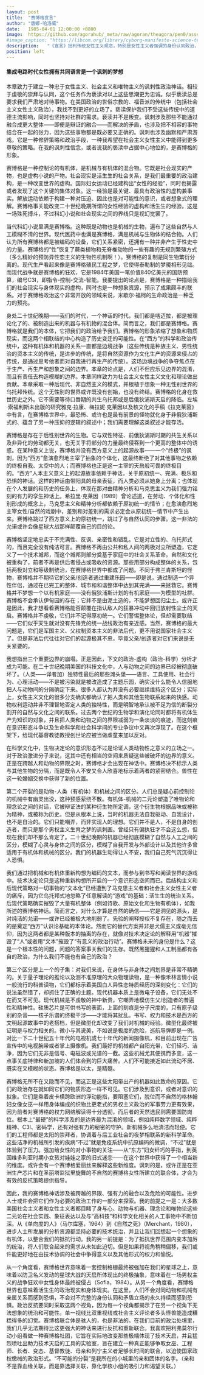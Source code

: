 ```yaml
---
layout: post
title:  "赛博格宣言"
author: "唐娜·哈洛威"
date:   1985-04-01 12:00:00 +0800
image:  https://github.com/agorahub/_meta/raw/agoran/theagora/pen0/assets/images/a1/0x0c_a1_l-19850401.jpg
#image_caption: "https://libcom.org/library/cyborg-manifesto-science-technology-socialist-feminism-late-20th-century-donna-haraway"
description:   "《宣言》批判传统女性主义观念，特别是女性主义者强调的身份认同政治，主张以亲近性 (Affinity) 取代结盟 (Coalition)。"
position: left
---
```


#### 集成电路时代女性拥有共同语言是一个讽刺的梦想

<!--more-->

本章致力于建立一种忠于女性主义、社会主义和唯物主义的讽刺性政治神话。相较于虔敬的崇拜与认同，这个任务作为亵渎对以上这些思潮更为忠诚。似乎亵渎总是要求我们严肃地对待事物。在美国政治的世俗宗教的、福音派的传统中（包括社会主义女性主义政治），我找不到更好的立场了。亵渎保护我们不受这些传统中的道德主流影响，同时也坚持对社群的需求。亵渎并不是叛变。讽刺涉及那些不能通过融合成更大整体——即便是辩证的融合——而解决的矛盾，也涉及把不相容的事物结合在一起的张力，因为这些事物都是既必要又正确的。讽刺也涉及幽默和严肃游戏。它是一种修辞策略和政治手段，一种我希望在社会主义女性主义中能得到更多尊敬的策略。在我的讽刺性信念，或者说我的亵渎中占据中心地位的，是赛博格的形象。

赛博格是一种控制论的有机体，是机械与有机体的混合物。它既是社会现实的产物，也是虚构小说的产物。社会现实是活生生的社会关系，是我们最重要的政治建构，是一种改变世界的虚构。国际妇女运动已经建构出“女性的经验”，同时也揭露或者发现了这个关键的集体对象。这一经验是最关键、最具有政治性的虚构兼事实。解放运动依赖于构建一种对压迫、因此也是对可能性的意识，或者想象式的理解。赛博格事关能改变二十世纪晚期所谓的女性经验的虚构和活生生的经验。这是一场殊死搏斗，不过科幻小说和社会现实之间的界线只是视幻觉罢了。

当代科幻小说里满是赛博格。这种既是动物也是机械的生物，遍布了这些自然与人工模糊不清的世界。现代医药中也满是赛博格，满是机械与生物体的结合物。人们认为所有赛博格都是被编码的设备，它们关系紧密，还拥有一种并非产生于性史中的力量。赛博格的“性”恢复了蕨类植物和无脊椎动物的一些有趣的无规则繁殖方式（多么精妙的预防异性恋主义的生物性机制啊！）。赛博格的复制是同生物繁衍分离的。现代生产看起来像是赛博格殖民工程之梦，它使得泰勒制的梦魇相形见绌。而现代战争就是赛博格的狂欢，它是1984年美国一笔价值840亿美元的国防预算，编号C3I，即指令-控制-交流-智能。我要提出的论点是，赛博格是一种描绘我们的社会现实与身体现实的虚构，同时也是一种想象资源，预示了成果颇丰的联系。对于赛博格政治这个非常开放的领域来说，米歇尔·福柯的生命政治是一种乏力的预兆。

身处二十世纪晚期——我们的时代，一个神话的时代，我们都是喀迈拉，都是被理论化了的、被制造出来的机器与有机物的混合体。简而言之，我们都是赛博格。赛博格就是我们的本体，它把我们的政治给予我们。赛博格的形象浓缩了想象和物质现实，而这两个相联结的中心构造了历史变迁的可能性。在“西方”的科学和政治传统中，这种有机体和机器的关系一直都是边境战争（这些传统是种族主义、男性统治的资本主义的传统，是进步的传统，是将自然资源作为文化生产的资源来侵占的传统，是通过思考他者而对自我进行再生产的传统）。这场边境战争的争夺焦点在于生产、再生产和想象之间的边界。本章的论点是，人们不但应乐见边界的混淆，而且有责任去构造模糊的边界。本章同样致力为社会主义女性主义文化和理论做出贡献。本章采取一种后现代、非自然主义的模式，并根植于想象一种无性别世界的乌托邦传统。这个无性别的世界或许既没有创始，也没有终结。赛博格的化身在救世历史之外。它不需要等待口唇期的共生乌托邦或是后俄狄浦斯天启的降临。左埃·索福利斯未出版的研究雅克·拉康、梅拉妮·克莱因以及核文化的手稿《拉克莱茵》中有言，在赛博格世界中，最恐怖、或许也是最有前景的怪物就化身于非俄狄浦斯式的、蕴含了另一种压抑的逻辑的叙述中；我们需要理解这类叙述才能存活。

赛博格是存在于后性别世界的生物。它与双性特征、前俄狄浦斯时期的共生关系以及非异化的劳动都无关，也无关乎将部分的力量最终侵吞到一个更高的整体中的诱惑。在某种意义上说，赛博格并没有西方意义上的起源故事——一个“终极”的讽刺，因为“西方”愈演愈烈地主宰了抽象的个体化，这最终断绝了对其他事物之依赖的终极自我、太空中的人；而赛博格也正是这一主宰的天启般可畏的终极目的。“西方”人本主义意义上的起源故事依赖于神话，关于原初统一、完满、极乐和恐惧的神话。这样的神话由带阳具的母亲表征，而人类必须从她身上分离；也体现在个人发展的和历史的任务上，体现在那对由精神分析和马克思主义为我们强力铭刻的有力的孪生神话上。希拉里·克莱因（1989）曾论述道，在劳动、个体化和性别形成的概念上，马克思主义和精神分析都依赖于原初统一的情节；在愈演愈烈地主宰女性/自然的戏剧中，差别和对差别的需求必定会从原初统一情节中产生出来。赛博格跳过了西方意义上的原初统一，跳过了与自然认同的步骤。这一非法的允诺或许会像星球大战那样颠覆自己的目的论。

赛博格坚定地忠实于不完满性、反讽、亲密性和错乱。它是对立性的、乌托邦式的，而且完全没有纯洁可言。赛博格不再由公共和私人间的两极对立所塑造，它定义了一个技术城邦，而这个城邦则部分奠基于家庭中的社会关系革命。自然和文化被重构了，前者不再是供后者侵占或吸收的资源。那些用部分构成整体的关系，包括两极对立和等级制统治，在赛博格世界中都成了问题。不同于弗兰肯斯坦的怪物，赛博格并不期待它的父亲/创造者通过重建乐园——即是说，通过制造一个异性伴侣，通过在已完工的整体、城市和和谐整体中达到其完满——来拯救它。赛博格并不梦想一个以有机家庭——没有俄狄浦斯计划的有机家庭——为模型的社群。赛博格不会承认伊甸园的存在；它并不是由泥土造的，不能梦想回归尘土。或许正是因此，我才想看看赛博格能否颠覆在指认敌人的狂暴冲动中回归放射性尘土的天启。赛博格并不虔敬，它们并不记得原初统一。它们警惕整体论，但却需要联结——它们似乎天生就对没有先锋党的统一战线政治有亲近感。当然，赛博格的最大问题是，它们是军国主义、父权制资本主义的非法后代，更不用说国家社会主义了。但是非法后代往往对它们的起源极其不忠，毕竟父亲/创造者对它们来说是无关紧要的。

我想指出三个重要边界的崩塌。正是因此，下文的政治-虚构（政治-科学）分析才成为可能。在二十世纪晚期美国的科技文化中，人与动物之间的边界已经被彻底破坏了。（人类——译者加）独特性最后的那些滩头堡——语言、工具使用、社会行为、心理活动——不是被污染就是被改造成了主题乐园，确实没什么能令人信服地把人与动物间的分隔确定下来。很多人都认为并没有必要继续维持这个区分；实际上，女性主义文化的很多分支确实都确认了把人类和其他生物联系起来的快感。动物权利运动并非不理智地否定人类的独特性，而是明智地承认被不足为信的断裂分割开的自然与文化之间的联系。过去两个世纪的生物学和演化论同时都将有机体生产为知识的对象，并且把人类和动物之间的界限减弱为一条淡淡的痕迹，而这刻痕在意识形态斗争以及生命科学和社会科学间的专业争议中又再次浮现了。在这个框架下，给现代基督教徒教授创世论应被当做虐童来加以反对。

在科学文化中，生物决定论的意识形态不过是论证人类动物性之意义的立场之一。对于政治激进分子来说，这其中还有相当的空间来质疑这些被破坏的边界的意义。正是在跨越人和动物的界限之时，赛博格才会出现在神话中。赛博格决不标示人类与其他生物的分隔，而是既令人不安又令人欣喜地标示着两者的紧密结合。兽性在这一轮婚姻交换中获得了新的位置。

第二个开裂的是动物-人类（有机体）和机械之间的区分。人们总是疑心前控制论的机械中有幽灵出没，这种预感萦绕不散。有机体-机械的二元论塑造了唯物论和理念论之间的对话，它被辩证法的某种衍生物所定调，这个衍生物根据品味或被称为精神，或被称为历史。但是从根本上说，当时的机器无法自我驱动、自我设计，也不是自治的。它们只能嘲弄，而非实现人的理想。它们并不是人，不是自身的创造者，而只是那个男权主义生育之梦的讽刺画。曾经只有偏执狂才不会这么想，但现在我们却不那么肯定了。二十世纪晚期的机器已经彻底模糊了自然与人工之间的区分，模糊了心灵与身体之间的区分，模糊了自我开发与外部设计以及其他许多曾适用于有机体和机械的区分。我们的机器生动得让人不安，我们自己死气沉沉得让人恐惧。

我们通过把机械和有机体重新构想为编码的文本，而参与到书写和阅读世界的游戏中。技术决定论只是这种重新构想所开启的一个意识形态空间而已。后结构主义和后现代策略对一切事物的“文本化”已经遭到了马克思主义者和社会主义女性主义者的痛斥，因为它乌托邦式地忽略了任意解读的“游戏”的基础：活生生的统治关系。后现代策略确实摧毁了大量有机整体（例如诗歌、原始文化和生物有机体），如我所述的赛博格神话。简而言之，对什么才算是自然的确信——它是洞见的源头，是对纯洁的允诺——或许已经被极大地削弱了。先验的阐释授权不复存在，随之而去的是奠定“西方”认识论基础的本体论。然而它的替代方案并非是犬儒主义或毫无信仰，因为这两者都是某种版本的抽离的存在，就像对技术决定论的解释用“机器”摧毁了“人”或者用“文本”摧毁了“有意义的政治行动”。赛博格未来的身份是什么？这是一个根本性的问题，问题的答案事关我们的生存。既然黑猩猩和人工制品都有各自的政治，为什么我们不能也有自己的政治？

第三个区分是上一个的子集：对我们来说，在身体与非身体之间划界是非常不精确的。关于量子理论的推论以及测不准原理的大众物理读物，是一种像禾林言情小说一般流行的科普读物，它们都标示着美国白人异性恋特质经历的深刻变化：它们的说法虽然错了，却抓住了正确的主题。现代机器本质上是微电子设备，它们无处不在而又不可见。现代机械是不虔敬的神中新贵，它嘲弄地模仿生父/创造者的普遍性和精神性。硅质芯片是可供书写的表面，上面的刻痕是分子尺度的，只有原子级别的杂音——核子乐谱的终极干涉——才能将其扰乱。书写、权力和技术是西方的文明起源故事中的老搭档，但是微型化却改变了我们对机械的经验。微型化最终被证明是与权力相关的。微小与其说美，不如说是极度的危险，巡航导弹即是一例。对比一下二十世纪五十年代的电视机或七十年代的新闻摄像机，和目前出现在广告宣传中的电视腕带或者掌上摄像机。我们最好的机械都产自阳光带，它们轻巧、洁净，因为它们无非是信号、电磁波或光谱的一截。这些机械尤其便携而多变，这一点事关底特律和新加坡的人们体会到的巨大痛苦。人们不可能接近如此流动不居、既实在又模糊的状态。赛博格是以太，是精髓。

赛博格无所不在又隐而不见，而这正是这些太阳带出产的机器如此致命的原因。它们的政治存在就如同它们的物质形态一样不可见。它们涉及到意识，或者对意识的拟象。它们是乘着皮卡横跨欧洲的浮动能指，要阻塞它们，脱位而不自然的格林翰妇女像女巫一样用身体编成的织物比更老式的男权主义政治的军事劳力更有效果，因为前者对赛博格的权力网络解读得十分透彻，而后者的天然选民则需要国防岗位。根本上“最硬”的科学涉及的是边界最为混淆的领域，例如纯粹数字领域、纯粹精神、C3I、密码学，还有对强有力的秘密的守护。新机械多么地清洁而轻便。它们的工程师都是太阳的崇拜者，协调着与后工业社会的夜梦相联系的新科学革命。这些洁净的机械所引发的疾病“不过”就是免疫系统中抗原编码的微调，“不过”就是体验到了压力。强加给女性的对小事物的关注——从“东方”妇女纤巧的手指，到英国维多利亚时期小女孩对娃娃之家的旧式迷恋——在这个世界中获得了一个相当新的维度。或许会有一个赛博格爱丽丝来解释这些新维度。讽刺的是，或许正是在亚洲生产芯片和在圣丽塔监狱里旋舞的不自然的赛博格女性所建立的联合体，才会为有效的反抗策略提供指导。

因此，我的赛博格神话涉及被跨越的界限、强有力的融合以及危险的可能性。进步人士或许会把它们作为必要的政治工作的一部分来探索。我的前提之一是：大多数美国社会主义者和女性主义者都目睹了身与心、动物与机器、理念论和唯物论这些二元论在社会实践、象征表达以及与“高科技”和科学文化相关的人工事物中不断加深。从《单向度的人》（马尔库塞，1964）到《自然之死》（Merchant，1980），进步人士所发展的分析资源都坚持必要的技术统治，并且让我们回想起一个想象的有机体，以整合我们的抵抗行动。我的另一前提是：为了抵抗世界范围内变本加厉的统治，将人们联合起来的需求从未如此迫切。但是如果将视角稍稍偏移，我们或许能更好地在由技术协调的社会中争得意义以及其他形式的权力和愉悦。

从一个角度看，赛博格世界意味着一套控制格栅最终被强加在我们的星球之上，意味着以防卫名义发动的星球大战的天启所体现出的终极抽象，意味着在一场男权主义的战争狂欢中女性身体最终被侵占（Sofia，1984）。从另一个角度看，赛博格世界也意味着活生生的政治现实和身体现实。在这里，人们不会对同动物和机械有亲属关系而感到恐惧，不会对不完整的身份认同和矛盾立场的永久持续而感到恐惧。政治反抗要同时采取这两个视角，因为每一个视角都揭示了在另一个视角下无法想象的统治和可能性。单一视线比双重视线或社会主义评论者多头怪兽能造成糟糕得多的幻觉。赛博格联合体是骇人的，也是非法的。在我们目前的政治处境里，我们几乎无法期待比这更强大的神话来进行反抗和重新联合。我喜欢把利弗莫尔行动小组看做一种赛博格社团，它旨在实际地改变那些极端体现了技术天启，并且猛烈喷吐出助力技术天启的工具的实验室，旨在建立一种真正能够争取女巫、工程师、长者、变态、基督教徒、母亲和列宁主义者足够长时间的联合，以迫使国家政权缴械的政治形式。“不可能的分裂”是我所在的小城里的亲和团体的名字。（亲和不是靠血缘关联，而是靠选择关联，靠化学核小组的吸引力和渴望关联。）
